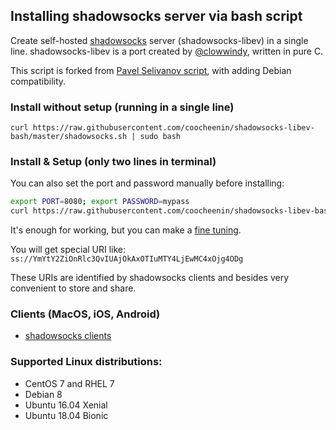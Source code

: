 
## Installing shadowsocks server via bash script

Create self-hosted [shadowsocks](https://shadowsocks.org/) server (shadowsocks-libev) in a single line.
shadowsocks-libev is a port created by [@clowwindy](https://github.com/clowwindy), written in pure C.

This script is forked from [Pavel Selivanov script](https://github.com/coocheenin/selivan.github.io/blob/master/shadowsocks.txt), with adding Debian compatibility.

### Install without setup (running in a single line)

`curl https://raw.githubusercontent.com/coocheenin/shadowsocks-libev-bash/master/shadowsocks.sh | sudo bash`

### Install & Setup (only two lines in terminal)

You can also set the port and password manually before installing:

```bash
export PORT=8080; export PASSWORD=mypass
curl https://raw.githubusercontent.com/coocheenin/shadowsocks-libev-bash/master/shadowsocks.sh | sudo --preserve-env bash
```

It's enough for working, but you can make a [fine tuning](https://shadowsocks.org/en/config/advanced.html).

You will get special URI like:
`ss://YmYtY2ZiOnRlc3QvIUAjOkAxOTIuMTY4LjEwMC4xOjg4ODg`

These URIs are identified by shadowsocks clients and besides very convenient to store and share.

### Clients (MacOS, iOS, Android)
* [shadowsocks clients](https://shadowsocks.org/en/download/clients.html)

### Supported Linux distributions:

* CentOS 7 and RHEL 7
* Debian 8
* Ubuntu 16.04 Xenial
* Ubuntu 18.04 Bionic